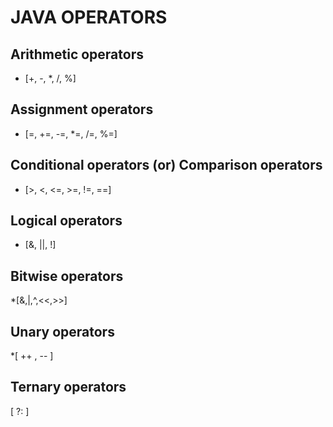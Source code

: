 # JAVA OPERATORS

## Arithmetic operators
* [+, -, *, /, %]

## Assignment operators
* [=, +=, -=, *=, /=, %=]

## Conditional operators (or) Comparison operators
* [>, <, <=, >=, !=, ==]

## Logical operators
* [&, ||, !]

## Bitwise operators
*[&,|,^,<<,>>]

## Unary operators
*[ ++ , -- ]

## Ternary operators
[ ?: ]
